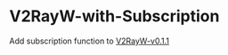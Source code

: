 # V2RayW-with-Subscription
Add subscription function to [V2RayW-v0.1.1](https://github.com/Cenmrev/V2RayW)
